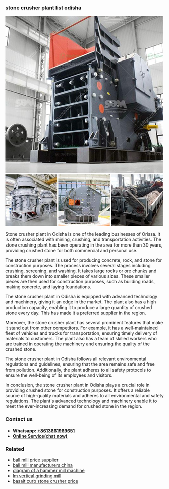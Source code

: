 <h3>stone crusher plant list odisha</h3><img src='1702950559.jpg' alt=''><p>Stone crusher plant in Odisha is one of the leading businesses of Orissa. It is often associated with mining, crushing, and transportation activities. The stone crushing plant has been operating in the area for more than 30 years, providing crushed stone for both commercial and personal use.</p><p>The stone crusher plant is used for producing concrete, rock, and stone for construction purposes. The process involves several stages including crushing, screening, and washing. It takes large rocks or ore chunks and breaks them down into smaller pieces of various sizes. These smaller pieces are then used for construction purposes, such as building roads, making concrete, and laying foundations.</p><p>The stone crusher plant in Odisha is equipped with advanced technology and machinery, giving it an edge in the market. The plant also has a high production capacity, enabling it to produce a large quantity of crushed stone every day. This has made it a preferred supplier in the region.</p><p>Moreover, the stone crusher plant has several prominent features that make it stand out from other competitors. For example, it has a well-maintained fleet of vehicles and trucks for transportation, ensuring timely delivery of materials to customers. The plant also has a team of skilled workers who are trained in operating the machinery and ensuring the quality of the crushed stone.</p><p>The stone crusher plant in Odisha follows all relevant environmental regulations and guidelines, ensuring that the area remains safe and free from pollution. Additionally, the plant adheres to all safety protocols to ensure the well-being of its employees and visitors.</p><p>In conclusion, the stone crusher plant in Odisha plays a crucial role in providing crushed stone for construction purposes. It offers a reliable source of high-quality materials and adheres to all environmental and safety regulations. The plant's advanced technology and machinery enable it to meet the ever-increasing demand for crushed stone in the region.</p><h3>Contact us</h3><ul><li><strong>Whatsapp:&nbsp;<a href="https://wa.me/8613661969651">+8613661969651</a></strong></li><li><a href="https://swt.shibang-china.com/?git&amp;zhl&amp;stone crusher plant list odisha"><strong>Online Service(chat now)</strong></a></li></ul><h3>Related</h3><ul><li><a href='ball mill price supplier.md'>ball mill price supplier</a></li><li><a href='ball mill manufacturers china.md'>ball mill manufacturers china</a></li><li><a href='diagram of a hammer mill machine.md'>diagram of a hammer mill machine</a></li><li><a href='lm vertical grinding mill.md'>lm vertical grinding mill</a></li><li><a href='basalt curb stone crusher price.md'>basalt curb stone crusher price</a></li></ul>